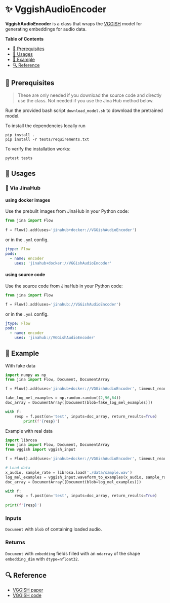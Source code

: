 
# ✨ VggishAudioEncoder

**VggishAudioEncoder** is a class that wraps the [VGGISH](https://github.com/tensorflow/models/tree/master/research/audioset/vggish) model for generating embeddings for audio data. 

<!-- START doctoc generated TOC please keep comment here to allow auto update -->
<!-- DON'T EDIT THIS SECTION, INSTEAD RE-RUN doctoc TO UPDATE -->
**Table of Contents**

- [🌱 Prerequisites](#-prerequisites)
- [🚀 Usages](#-usages)
- [🎉️ Example](#%EF%B8%8F-example)
- [🔍️ Reference](#%EF%B8%8F-reference)

<!-- END doctoc generated TOC please keep comment here to allow auto update -->

## 🌱 Prerequisites


> These are only needed if you download the source code and directly use the class. Not needed if you use the Jina Hub method below.

Run the provided bash script `download_model.sh` to download the pretrained model.

To install the dependencies locally run 
```
pip install . 
pip install -r tests/requirements.txt
```
To verify the installation works:
```
pytest tests
```

## 🚀 Usages

### 🚚 Via JinaHub

#### using docker images
Use the prebuilt images from JinaHub in your Python code: 

```python
from jina import Flow
	
f = Flow().add(uses='jinahub+docker://VGGishAudioEncoder')
```

or in the `.yml` config.
```yaml
jtype: Flow
pods:
  - name: encoder
    uses: 'jinahub+docker://VGGishAudioEncoder'
```

#### using source code
Use the source code from JinaHub in your Python code:

```python
from jina import Flow
	
f = Flow().add(uses='jinahub://VGGishAudioEncoder')
```

or in the `.yml` config.

```yaml
jtype: Flow
pods:
  - name: encoder
    uses: 'jinahub://VGGishAudioEncoder'
```


## 🎉️ Example 

With fake data

```python
import numpy as np
from jina import Flow, Document, DocumentArray

f = Flow().add(uses='jinahub+docker://VGGishAudioEncoder', timeout_ready=3000)

fake_log_mel_examples = np.random.random((2,96,64))
doc_array = DocumentArray([Document(blob=fake_log_mel_examples)])

with f:
    resp = f.post(on='test', inputs=doc_array, return_results=True)
		print(f'{resp}')
```

Example with real data


```python
import librosa
from jina import Flow, Document, DocumentArray
from vggish import vggish_input

f = Flow().add(uses='jinahub+docker://VGGishAudioEncoder', timeout_ready=3000)

# Load data
x_audio, sample_rate = librosa.load('./data/sample.wav')
log_mel_examples = vggish_input.waveform_to_examples(x_audio, sample_rate)
doc_array = DocumentArray([Document(blob=log_mel_examples)])

with f:
    resp = f.post(on='test', inputs=doc_array, return_results=True)
    
print(f'{resp}')
```





### Inputs 

`Document` with `blob` of containing loaded audio.

### Returns

`Document` with `embedding` fields filled with an `ndarray` of the shape `embedding_dim` with `dtype=nfloat32`.


## 🔍️ Reference
- [VGGISH paper](https://research.google/pubs/pub45611/)
- [VGGISH code](https://github.com/tensorflow/models/tree/master/research/audioset/vggish)

